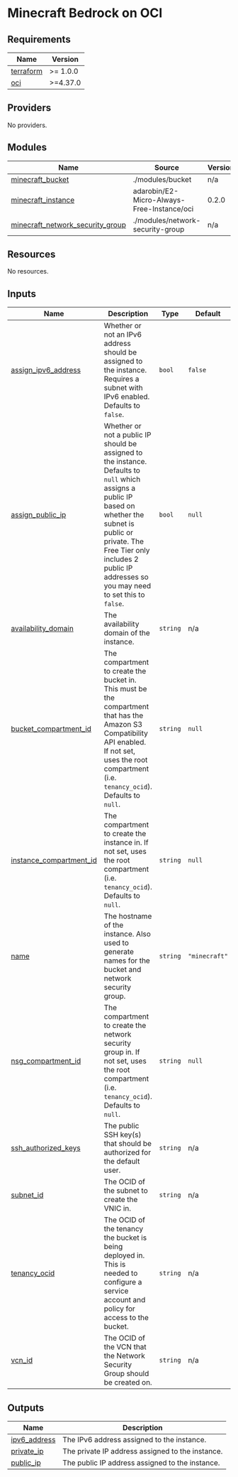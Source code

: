 # Minecraft Bedrock on OCI

<!-- BEGINNING OF PRE-COMMIT-TERRAFORM DOCS HOOK -->
## Requirements

| Name | Version |
|------|---------|
| <a name="requirement_terraform"></a> [terraform](#requirement\_terraform) | >= 1.0.0 |
| <a name="requirement_oci"></a> [oci](#requirement\_oci) | >=4.37.0 |

## Providers

No providers.

## Modules

| Name | Source | Version |
|------|--------|---------|
| <a name="module_minecraft_bucket"></a> [minecraft\_bucket](#module\_minecraft\_bucket) | ./modules/bucket | n/a |
| <a name="module_minecraft_instance"></a> [minecraft\_instance](#module\_minecraft\_instance) | adarobin/E2-Micro-Always-Free-Instance/oci | 0.2.0 |
| <a name="module_minecraft_network_security_group"></a> [minecraft\_network\_security\_group](#module\_minecraft\_network\_security\_group) | ./modules/network-security-group | n/a |

## Resources

No resources.

## Inputs

| Name | Description | Type | Default | Required |
|------|-------------|------|---------|:--------:|
| <a name="input_assign_ipv6_address"></a> [assign\_ipv6\_address](#input\_assign\_ipv6\_address) | Whether or not an IPv6 address should be assigned to the instance. Requires a subnet with IPv6 enabled. Defaults to `false`. | `bool` | `false` | no |
| <a name="input_assign_public_ip"></a> [assign\_public\_ip](#input\_assign\_public\_ip) | Whether or not a public IP should be assigned to the instance.  Defaults to `null` which assigns a public IP based on whether the subnet is public or private. The Free Tier only includes 2 public IP addresses so you may need to set this to `false`. | `bool` | `null` | no |
| <a name="input_availability_domain"></a> [availability\_domain](#input\_availability\_domain) | The availability domain of the instance. | `string` | n/a | yes |
| <a name="input_bucket_compartment_id"></a> [bucket\_compartment\_id](#input\_bucket\_compartment\_id) | The compartment to create the bucket in. This must be the compartment that has the Amazon S3 Compatibility API enabled. If not set, uses the root compartment (i.e. `tenancy_ocid`). Defaults to `null`. | `string` | `null` | no |
| <a name="input_instance_compartment_id"></a> [instance\_compartment\_id](#input\_instance\_compartment\_id) | The compartment to create the instance in. If not set, uses the root compartment (i.e. `tenancy_ocid`). Defaults to `null`. | `string` | `null` | no |
| <a name="input_name"></a> [name](#input\_name) | The hostname of the instance. Also used to generate names for the bucket and network security group. | `string` | `"minecraft"` | no |
| <a name="input_nsg_compartment_id"></a> [nsg\_compartment\_id](#input\_nsg\_compartment\_id) | The compartment to create the network security group in. If not set, uses the root compartment (i.e. `tenancy_ocid`). Defaults to `null`. | `string` | `null` | no |
| <a name="input_ssh_authorized_keys"></a> [ssh\_authorized\_keys](#input\_ssh\_authorized\_keys) | The public SSH key(s) that should be authorized for the default user. | `string` | n/a | yes |
| <a name="input_subnet_id"></a> [subnet\_id](#input\_subnet\_id) | The OCID of the subnet to create the VNIC in. | `string` | n/a | yes |
| <a name="input_tenancy_ocid"></a> [tenancy\_ocid](#input\_tenancy\_ocid) | The OCID of the tenancy the bucket is being deployed in. This is needed to configure a service account and policy for access to the bucket. | `string` | n/a | yes |
| <a name="input_vcn_id"></a> [vcn\_id](#input\_vcn\_id) | The OCID of the VCN that the Network Security Group should be created on. | `string` | n/a | yes |

## Outputs

| Name | Description |
|------|-------------|
| <a name="output_ipv6_address"></a> [ipv6\_address](#output\_ipv6\_address) | The IPv6 address assigned to the instance. |
| <a name="output_private_ip"></a> [private\_ip](#output\_private\_ip) | The private IP address assigned to the instance. |
| <a name="output_public_ip"></a> [public\_ip](#output\_public\_ip) | The public IP address assigned to the instance. |
<!-- END OF PRE-COMMIT-TERRAFORM DOCS HOOK -->
